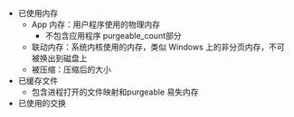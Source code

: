 - 已使用内存
  - App 内存：用户程序使用的物理内存
    - 不包含应用程序 purgeable_count部分
  - 联动内存：系统内核使用的内存，类似 Windows 上的非分页内存，不可被换出到磁盘上
  - 被压缩：压缩后的大小
- 已缓存文件
  - 包含进程打开的文件映射和purgeable 易失内存
- 已使用的交换